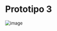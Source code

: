 # Prototipo 3
![image](https://github.com/user-attachments/assets/9abcf78c-1c84-4aca-8485-6b98c0d2d7fa)
